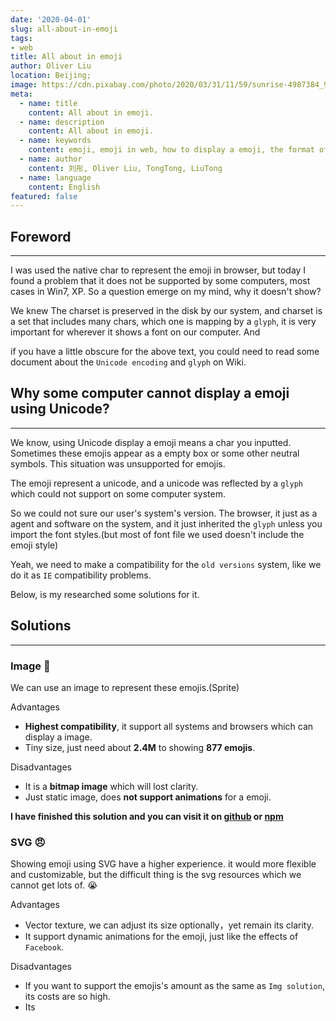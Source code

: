 ```yaml
---
date: '2020-04-01'
slug: all-about-in-emoji
tags:
- web
title: All about in emoji
author: Oliver Liu
location: Beijing;
image: https://cdn.pixabay.com/photo/2020/03/31/11/59/sunrise-4987384_960_720.jpg
meta:
  - name: title
    content: All about in emoji.
  - name: description
    content: All about in emoji.
  - name: keywords
    content: emoji, emoji in web, how to display a emoji, the format of emoji.
  - name: author
    content: 刘彤, Oliver Liu, TongTong, LiuTong
  - name: language
    content: English
featured: false
---
```


## Foreword

---

I was used the native char to represent the emoji in browser, but today I found a problem that it does not be supported by some computers,
most cases in Win7, XP. So a question emerge on my mind, why it doesn't show?

We knew The charset is preserved in the disk by our system, and charset is a set that includes many chars, which one is mapping by a `glyph`,
it is very important for wherever it shows a font on our computer. And

if you have a little obscure for the above text, you could need to read some document about the `Unicode encoding` and `glyph` on Wiki.

## Why some computer cannot display a emoji using Unicode?

--- 

We know, using Unicode display a emoji means a char you inputted. Sometimes these emojis appear as a empty box or some 
other neutral symbols. This situation was unsupported for emojis.

The emoji represent a unicode, and a unicode was reflected by a `glyph` which could not support on some computer system. 

So we could not sure our user's system's version. The browser, it just as a agent and software on the system, and it just inherited the `glyph` 
unless you import the font styles.(but most of font file we used doesn't include the emoji style)

Yeah, we need to make a compatibility for the `old versions` system, like we do it as `IE` compatibility problems.

Below, is my researched some solutions for it.

## Solutions

----

### Image 🚀

We can use an image to represent these emojis.(Sprite)
 
Advantages

- **Highest compatibility**, it support all systems and browsers which can display a image.
- Tiny size, just need about **2.4M** to showing **877 emojis**.

Disadvantages

- It is a **bitmap image** which will lost clarity.
- Just static image, does **not support animations** for a emoji.

**I have finished this solution and you can visit it on [github](https://github.com/TongDaDa/easy-emoji)
or [npm](https://www.npmjs.com/package/easy-emoji)**

### SVG 😠

Showing emoji using SVG have a higher experience. it would more flexible and customizable,
but the difficult thing is the svg resources which we cannot get lots of. 😭

Advantages

- Vector texture, we can adjust its size optionally，yet remain its clarity.
- It support dynamic animations for the emoji, just like the effects of `Facebook`.

Disadvantages
- If you want to support the emojis's amount as the same as `Img solution`, its costs are so high.
- Its 

